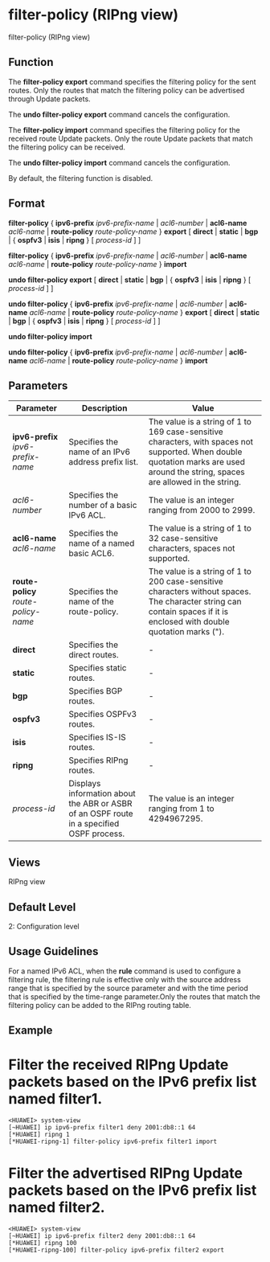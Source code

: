 filter-policy (RIPng view)
==========================

filter-policy (RIPng view)

Function
--------



The **filter-policy export** command specifies the filtering policy for the sent routes. Only the routes that match the filtering policy can be advertised through Update packets.

The **undo filter-policy export** command cancels the configuration.

The **filter-policy import** command specifies the filtering policy for the received route Update packets. Only the route Update packets that match the filtering policy can be received.

The **undo filter-policy import** command cancels the configuration.



By default, the filtering function is disabled.


Format
------

**filter-policy** { **ipv6-prefix** *ipv6-prefix-name* | *acl6-number* | **acl6-name** *acl6-name* | **route-policy** *route-policy-name* } **export** [ **direct** | **static** | **bgp** | { **ospfv3** | **isis** | **ripng** } [ *process-id* ] ]

**filter-policy** { **ipv6-prefix** *ipv6-prefix-name* | *acl6-number* | **acl6-name** *acl6-name* | **route-policy** *route-policy-name* } **import**

**undo filter-policy export** [ **direct** | **static** | **bgp** | { **ospfv3** | **isis** | **ripng** } [ *process-id* ] ]

**undo filter-policy** { **ipv6-prefix** *ipv6-prefix-name* | *acl6-number* | **acl6-name** *acl6-name* | **route-policy** *route-policy-name* } **export** [ **direct** | **static** | **bgp** | { **ospfv3** | **isis** | **ripng** } [ *process-id* ] ]

**undo filter-policy import**

**undo filter-policy** { **ipv6-prefix** *ipv6-prefix-name* | *acl6-number* | **acl6-name** *acl6-name* | **route-policy** *route-policy-name* } **import**


Parameters
----------

| Parameter | Description | Value |
| --- | --- | --- |
| **ipv6-prefix** *ipv6-prefix-name* | Specifies the name of an IPv6 address prefix list. | The value is a string of 1 to 169 case-sensitive characters, with spaces not supported. When double quotation marks are used around the string, spaces are allowed in the string. |
| *acl6-number* | Specifies the number of a basic IPv6 ACL. | The value is an integer ranging from 2000 to 2999. |
| **acl6-name** *acl6-name* | Specifies the name of a named basic ACL6. | The value is a string of 1 to 32 case-sensitive characters, spaces not supported. |
| **route-policy** *route-policy-name* | Specifies the name of the route-policy. | The value is a string of 1 to 200 case-sensitive characters without spaces. The character string can contain spaces if it is enclosed with double quotation marks ("). |
| **direct** | Specifies the direct routes. | - |
| **static** | Specifies static routes. | - |
| **bgp** | Specifies BGP routes. | - |
| **ospfv3** | Specifies OSPFv3 routes. | - |
| **isis** | Specifies IS-IS routes. | - |
| **ripng** | Specifies RIPng routes. | - |
| *process-id* | Displays information about the ABR or ASBR of an OSPF route in a specified OSPF process. | The value is an integer ranging from 1 to 4294967295. |



Views
-----

RIPng view


Default Level
-------------

2: Configuration level


Usage Guidelines
----------------

For a named IPv6 ACL, when the **rule** command is used to configure a filtering rule, the filtering rule is effective only with the source address range that is specified by the source parameter and with the time period that is specified by the time-range parameter.Only the routes that match the filtering policy can be added to the RIPng routing table.


Example
-------

# Filter the received RIPng Update packets based on the IPv6 prefix list named filter1.
```
<HUAWEI> system-view
[~HUAWEI] ip ipv6-prefix filter1 deny 2001:db8::1 64
[*HUAWEI] ripng 1
[*HUAWEI-ripng-1] filter-policy ipv6-prefix filter1 import

```

# Filter the advertised RIPng Update packets based on the IPv6 prefix list named filter2.
```
<HUAWEI> system-view
[~HUAWEI] ip ipv6-prefix filter2 deny 2001:db8::1 64
[*HUAWEI] ripng 100
[*HUAWEI-ripng-100] filter-policy ipv6-prefix filter2 export

```